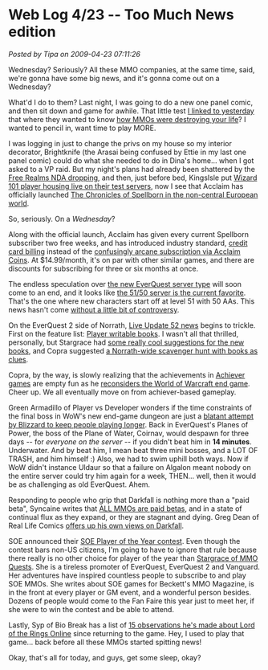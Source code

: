 # Web Log 4/23 -- Too Much News edition

*Posted by Tipa on 2009-04-23 07:11:26*

Wednesday? Seriously? All these MMO companies, at the same time, said, we're gonna have some big news, and it's gonna come out on a Wednesday?

What'd I do to them? Last night, I was going to do a new one panel comic, and then sit down and game for awhile. That little test [I linked to yesterday](../index.php/2009/04/22/web-log-422-earth-day-edition/) that where they wanted to know [how MMOs were destroying your life](https://www.surveymonkey.com/s.aspx?sm=VS74oSNwb_2fYkv_2fNNXK5Yrw_3d_3d)? I wanted to pencil in, want time to play MORE. 

I was logging in just to change the privs on my house so my interior decorator, Brightknife (the Arasai being confused by Ettie in my last one panel comic) could do what she needed to do in Dina's home... when I got asked to a VP raid. But my night's plans had already been shattered by the [Free Realms NDA dropping](http://forums.station.sony.com/freerealms/posts/list.m?topic_id=2286), and then, just before bed, KingsIsle put [Wizard 101 player housing live on their test servers](https://www.wizard101.com/site/posts/list/5233.ftl), now I see that Acclaim has officially launched [The Chronicles of Spellborn in the non-central European world](http://spellborn.acclaim.com/).

So, seriously. On a *Wednesday*?

Along with the official launch, Acclaim has given every current Spellborn subscriber two free weeks, and has introduced industry standard, [credit card billing](http://spellborn.acclaim.com/keypurchase.html) instead of the [confusingly arcane subscription via Acclaim Coins](../index.php/2009/03/20/spellborn-on-the-cheap-new-armors-dev-chat/). At $14.99/month, it's on par with other similar games, and there are discounts for subscribing for three or six months at once. 

The endless speculation over [the new EverQuest server type](../index.php/2009/03/14/everquests-new-server-what-are-the-choices/) will soon come to an end, and it looks like [the 51/50 server is the current favorite](http://eqdev.wordpress.com/2009/04/22/new-server-ruleset-poll-is-about-to-close/). That's the one where new characters start off at level 51 with 50 AAs. This news hasn't come [without a little bit of controversy](http://forums.station.sony.com/eq/posts/list.m?topic_id=150189).

On the EverQuest 2 side of Norrath, [Live Update 52 news](http://www.cuppycake.org/?p=731) begins to trickle. First on the feature list: [Player writable books](http://eq2dev.wordpress.com/2009/04/22/leave-your-permanent-mark-on-the-world-of-norrath/). I wasn't all that thrilled, personally, but Stargrace had [some really cool suggestions for the new books](http://mmoquests.com/2009/04/23/exciting-news-all-around/), and Copra suggested [a Norrath-wide scavenger hunt with books as clues](http://twitter.com/Copra). 

Copra, by the way, is slowly realizing that the achievements in [Achiever games](../index.php/2009/04/17/achiever-games-legends-of-zork-and-progress-quest/) are empty fun as he [reconsiders the World of Warcraft end game](http://bullcopra.blogspot.com/2009/04/reconsidering-current-end-game.html). Cheer up. We all eventually move on from achiever-based gameplay.

Green Armadillo of Player vs Developer wonders if the time constraints of the final boss in WoW's new end-game dungeon are just a [blatant attempt by Blizzard to keep people playing longer](http://playervsdeveloper.blogspot.com/2009/04/algalon-thanks-you-for-playing.html). Back in EverQuest's Planes of Power, the boss of the Plane of Water, Coirnav, would despawn for three days -- for *everyone on the server* -- if you didn't beat him in **14 minutes**. Underwater. And by beat him, I mean beat three mini bosses, and a LOT OF TRASH, and him himself :) Also, we had to swim uphill both ways. Now if WoW didn't instance Uldaur so that a failure on Algalon meant nobody on the entire server could try him again for a week, THEN... well, then it would be as challenging as old EverQuest. Ahem.

Responding to people who grip that Darkfall is nothing more than a "paid beta", Syncaine writes that [ALL MMOs are paid betas](http://syncaine.wordpress.com/2009/04/22/paid-beta-youre-playing-it/), and in a state of continual flux as they expand, or they are stagnant and dying. Greg Dean of Real Life Comics [offers up his own views on Darkfall](http://www.reallifecomics.com/archive/090423.html).

SOE announced their [SOE Player of the Year contest](http://vgplayers.station.sony.com/newsArchive.vm?id=870§ion=News). Even though the contest bars non-US citizens, I'm going to have to ignore that rule because there really is no other choice for player of the year than [Stargrace of MMO Quests](http://mmoquests.com). She is a tireless promoter of EverQuest, EverQuest 2 and Vanguard. Her adventures have inspired countless people to subscribe to and play SOE MMOs. She writes about SOE games for Beckett's MMO Magazine, is in the front at every player or GM event, and a wonderful person besides. Dozens of people would come to the Fan Faire this year just to meet her, if she were to win the contest and be able to attend. 

Lastly, Syp of Bio Break has a list of [15 observations he's made about Lord of the Rings Online](http://biobreak.wordpress.com/2009/04/22/lotro-15-observations-since-coming-back/) since returning to the game. Hey, I used to play that game... back before all these MMOs started spitting news!

Okay, that's all for today, and guys, get some sleep, okay?

